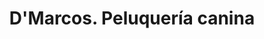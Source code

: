 ---
title: "D'Marcos. Peluquería canina"
url: /madrid/dmarcos-peluqueria-canina/
shop: peluquería canina
---